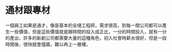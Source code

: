 # 通材跟專材

一個員工如果是通才，像是基本的全棧工程師，需求很高，到每一間公司都可以產生一些價值，但是這些價值就是跟時間的投入成正比，一分的時間投入，就有一分的產出，許多的新創公司都需要大量的這種角色，初入社會時薪水很好，但是一段時間後，很快就會撞牆，難以再上一層樓。
